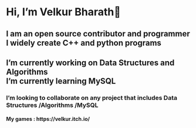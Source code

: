<h1>Hi, I’m Velkur Bharath<g-emoji class="g-emoji" alias="wave" fallback-src="https://github.githubassets.com/images/icons/emoji/unicode/1f44b.png">👋</g-emoji></h1>
<h2>I am an open source contributor and programmer<br>I widely create C++ and python programs</h2>
<h2>I’m currently working on Data Structures and Algorithms<br>I’m currently learning MySQL</h2>
<h3>I’m looking to collaborate on any project that includes Data Structures /Algorithms /MySQL</h3>

<h4>My games : https://velkur.itch.io/</h4>
<!---
Velkur-Bharath/Velkur-Bharath is a ✨ special ✨ repository because its `README.md` (this file) appears on your GitHub profile.
You can click the Preview link to take a look at your changes.
--->
